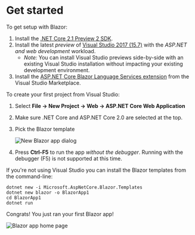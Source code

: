 # Get started

To get setup with Blazor:

1. Install the [.NET Core 2.1 Preview 2 SDK](https://www.microsoft.com/net/download/dotnet-core/sdk-2.1.300-preview2).
1. Install the latest *preview* of [Visual Studio 2017 (15.7)](https://www.visualstudio.com/vs/preview) with the *ASP.NET and web development* workload.
   - *Note:* You can install Visual Studio previews side-by-side with an existing Visual Studio installation without impacting your existing development environment.
1. Install the [ASP.NET Core Blazor Language Services extension](https://go.microsoft.com/fwlink/?linkid=870389) from the Visual Studio Marketplace.

To create your first project from Visual Studio:

1. Select **File -> New Project -> Web -> ASP.NET Core Web Application**
1. Make sure .NET Core and ASP.NET Core 2.0 are selected at the top.
1. Pick the Blazor template

    ![New Blazor app dialog](https://msdnshared.blob.core.windows.net/media/2018/03/new-blazor-app-dialog.png)
1. Press **Ctrl-F5** to run the app *without the debugger*. Running with the debugger (F5) is not supported at this time.

If you're not using Visual Studio you can install the Blazor templates from the command-line:

```
dotnet new -i Microsoft.AspNetCore.Blazor.Templates
dotnet new blazor -o BlazorApp1
cd BlazorApp1
dotnet run
```

Congrats! You just ran your first Blazor app!

![Blazor app home page](https://msdnshared.blob.core.windows.net/media/2018/03/blazor-home.png)
